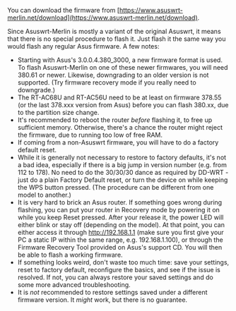 You can download the firmware from [https://www.asuswrt-merlin.net/download](https://www.asuswrt-merlin.net/download).

Since Asuswrt-Merlin is mostly a variant of the original Asuswrt, it means that there is no special procedure to flash it.  Just flash it the same way you would flash any regular Asus firmware.  A few notes:

* Starting with Asus's 3.0.0.4.380_3000, a new firmware format is used.  To flash Asuswrt-Merlin on one of these newer firmwares, you will need 380.61 or newer.  Likewise, downgrading to an older version is not supported. (Try firmware recovery mode if you really need to downgrade.)
* The RT-AC68U and RT-AC56U need to be at least on firmware 378.55 (or the last 378.xxx version from Asus) before you can flash 380.xx, due to the partition size change.
* It's recommended to reboot the router _before_ flashing it, to free up sufficient memory.  Otherwise, there's a chance the router might reject the firmware, due to running too low of free RAM.
* If coming from a non-Asuswrt firmware, you will have to do a factory default reset.
* While it is generally not necessary to restore to factory defaults, it's not a bad idea, especially if there is a big jump in version number (e.g. from 112 to 178).  No need to do the 30/30/30 dance as required by DD-WRT - just do a plain Factory Default reset, or turn the device on while keeping the WPS button pressed.  (The procedure can be different from one model to another.)
* It is very hard to brick an Asus router.  If something goes wrong during flashing, you can put your router in Recovery mode by powering it on while you keep Reset pressed.  After your release it, the power LED will either blink or stay off (depending on the model).  At that point, you can either access it through http://192.168.1.1 (make sure you first give your PC a static IP within the same range, e.g. 192.168.1.100), or through the Firmware Recovery Tool provided on Asus's support CD.  You will then be able to flash a working firmware.
* If something looks weird, don't waste too much time: save your settings, reset to factory default, reconfigure the basics, and see if the issue is resolved.  If not, you can always restore your saved settings and do some more advanced troubleshooting.
* It is _not_ recommended to restore settings saved under a different firmware version.  It _might_ work, but there is no guarantee.
